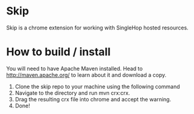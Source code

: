Skip
====

Skip is a chrome extension for working with SingleHop hosted resources. 


How to build / install
==
You will need to have Apache Maven installed. Head to http://maven.apache.org/ to learn about it and download a copy.

1. Clone the skip repo to your machine using the following command
2. Navigate to the directory and run mvn crx:crx. 
3. Drag the resulting crx file into chrome and accept the warning.
4. Done!
